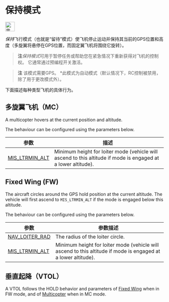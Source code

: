 # 保持模式

[<img src="../../assets/site/position_fixed.svg" title="需要定位修复（例如GPS）" width="30px" />](../getting_started/flight_modes.md#key_position_fixed)

*保持*飞行模式（也就是“留待”模式）使飞机停止运动并保持其当前的GPS位置和高度（多旋翼将悬停在GPS位置，而固定翼飞机将围绕它旋转）。

> **注***保持模式*可用于暂停任务或帮助您在紧急情况下重新获得对飞机的控制权。 它通常通过预编程开关激活。

<span></span>

> **注** 该模式需要GPS。 *此模式为自动模式（默认情况下，RC控制被禁用，除了用于更改模式外）。

下面描述每种类型飞机的具体行为。

## 多旋翼飞机（MC）

A multicopter hovers at the current position and altitude.

The behaviour can be configured using the parameters below.

| 参数                                                                                                    | 描述                                                                                                            |
| ----------------------------------------------------------------------------------------------------- | ------------------------------------------------------------------------------------------------------------- |
| <span id="MIS_LTRMIN_ALT"></span>[MIS_LTRMIN_ALT](../advanced_config/parameter_reference.md#MIS_LTRMIN_ALT) | Minimum height for loiter mode (vehicle will ascend to this altitude if mode is engaged at a lower altitude). |

<!-- Code for this here: https://github.com/PX4/Firmware/blob/master/src/modules/navigator/loiter.cpp#L61 -->

## Fixed Wing (FW)

The aircraft circles around the GPS hold position at the current altitude. The vehicle will first ascend to `MIS_LTRMIN_ALT` if the mode is engaged below this altitude.

The behaviour can be configured using the parameters below.

| 参数                                                                           | 参数描述                                                                                                          |
| ---------------------------------------------------------------------------- | ------------------------------------------------------------------------------------------------------------- |
| [NAV_LOITER_RAD](../advanced_config/parameter_reference.md#NAV_LOITER_RAD) | The radius of the loiter circle.                                                                              |
| [MIS_LTRMIN_ALT](../advanced_config/parameter_reference.md#MIS_LTRMIN_ALT) | Minimum height for loiter mode (vehicle will ascend to this altitude if mode is engaged at a lower altitude). |

## 垂直起降（VTOL）

A VTOL follows the HOLD behavior and parameters of [Fixed Wing](#fixed-wing-fw) when in FW mode, and of [Multicopter](#multi-copter-mc) when in MC mode.

<!-- this maps to AUTO_LOITER in flight mode state machine -->